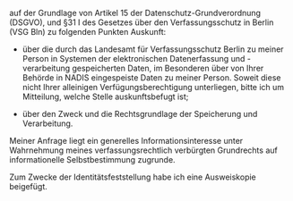 auf der Grundlage von Artikel 15 der Datenschutz-Grundverordnung (DSGVO),
und §31 I des Gesetzes über den Verfassungsschutz in Berlin (VSG Bln)
zu folgenden Punkten Auskunft:

+ über die durch das Landesamt für Verfassungsschutz Berlin zu meiner Person
  in Systemen der elektronischen Datenerfassung und -verarbeitung gespeicherten
  Daten, im Besonderen über von Ihrer Behörde in NADIS eingespeiste Daten zu meiner
  Person.
  Soweit diese nicht Ihrer alleinigen Verfügungsberechtigung unterliegen, bitte
  ich um Mitteilung, welche Stelle auskunftsbefugt ist;

+ über den Zweck und die Rechtsgrundlage der Speicherung und Verarbeitung.

Meiner Anfrage liegt ein generelles Informationsinteresse unter Wahrnehmung
meines verfassungsrechtlich verbürgten Grundrechts auf informationelle
Selbstbestimmung zugrunde.

Zum Zwecke der Identitätsfeststellung habe ich eine Ausweiskopie beigefügt.

